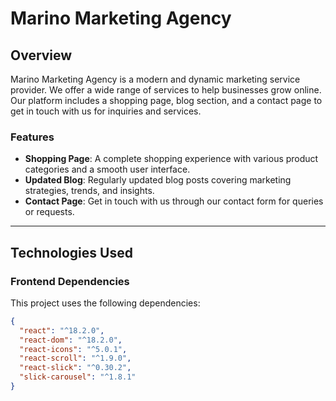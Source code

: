# Marino Marketing Agency

## Overview
Marino Marketing Agency is a modern and dynamic marketing service provider. We offer a wide range of services to help businesses grow online. Our platform includes a shopping page, blog section, and a contact page to get in touch with us for inquiries and services.

### Features
- **Shopping Page**: A complete shopping experience with various product categories and a smooth user interface.
- **Updated Blog**: Regularly updated blog posts covering marketing strategies, trends, and insights.
- **Contact Page**: Get in touch with us through our contact form for queries or requests.

---

## Technologies Used

### Frontend Dependencies

This project uses the following dependencies:

```json
{
  "react": "^18.2.0",
  "react-dom": "^18.2.0",
  "react-icons": "^5.0.1",
  "react-scroll": "^1.9.0",
  "react-slick": "^0.30.2",
  "slick-carousel": "^1.8.1"
}

